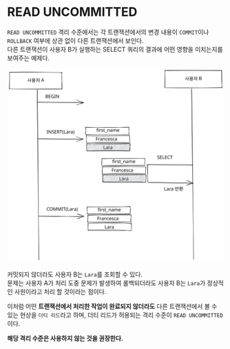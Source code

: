 # READ UNCOMMITTED

`READ UNCOMMITTED` 격리 수준에서는 각 트랜잭션에서의 변경 내용이  `COMMIT`이나 `ROLLBACK` 여부에 상관 없이 다른 트랜잭션에서 보인다.\
다른 트랜잭션이 사용자 B가 실행하는 SELECT 쿼리의 결과에 어떤 영향을 미치는지를 보여주는 예제다.

<img src="../../../.gitbook/assets/file.excalidraw (1).svg" alt="" class="gitbook-drawing">

커밋되지 않더라도 사용자 B는 `Lara`를 조회할 수 있다.\
문제는 사용자 A가 처리 도중 문제가 발생하여 롤백되더라도 사용자 B는 `Lara`가 정상적인 사원이라고 처리 할 것이라는 점이다.

이처럼 어떤 **트랜잭션에서 처리한 작업이 완료되지 않더라도** 다른 트랜잭션에서 볼 수 있는 현상을 `더티 리드`라고 하며, 더티 리드가 허용되는 격리 수준이 `READ UNCOMMITTED`이다.

**해당 격리 수준은 사용하지 않는 것을 권장한다.**
